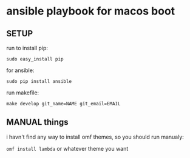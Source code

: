 # ansible playbook for macos boot
## SETUP
run to install pip:

`sudo easy_install pip`

for ansible:

`sudo pip install ansible`

run makefile:

`make develop git_name=NAME git_email=EMAIL`

## MANUAL things
i havn't find any way to install omf themes, so you should run manualy:

`omf install lambda` or whatever theme you want
